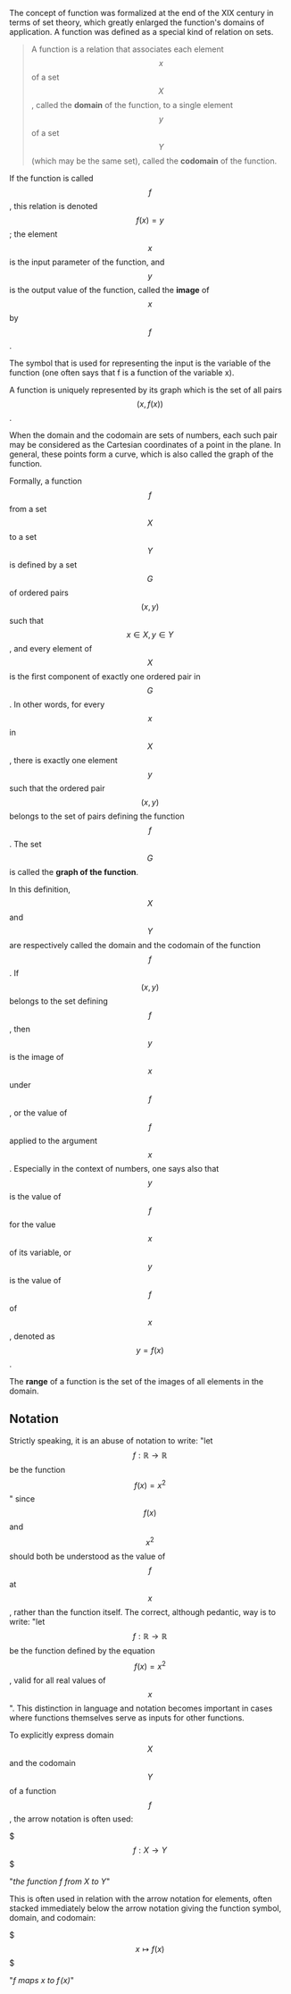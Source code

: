 The concept of function was formalized at the end of the XIX century in terms of set theory, which greatly enlarged the function's domains of application. A function was defined as a special kind of relation on sets.

> A function is a relation that associates each element $$x$$ of a set $$X$$, called the **domain** of the function, to a single element $$y$$ of a set $$Y$$ (which may be the same set), called the **codomain** of the function.

If the function is called $$f$$, this relation is denoted $$f (x)=y$$; the element $$x$$ is the input parameter of the function, and $$y$$ is the output value of the function, called the **image** of $$x$$ by $$f$$.

The symbol that is used for representing the input is the variable of the function (one often says that f is a function of the variable x).

A function is uniquely represented by its graph which is the set of all pairs $$(x, f (x))$$.

When the domain and the codomain are sets of numbers, each such pair may be considered as the Cartesian coordinates of a point in the plane. In general, these points form a curve, which is also called the graph of the function.


Formally, a function $$f$$ from a set $$X$$ to a set $$Y$$ is defined by a set $$G$$ of ordered pairs $$(x,y)$$ such that $$x \in X, y \in Y$$, and every element of $$X$$ is the first component of exactly one ordered pair in $$G$$.
In other words, for every $$x$$ in $$X$$, there is exactly one element $$y$$ such that the ordered pair $$(x,y)$$ belongs to the set of pairs defining the function $$f$$. The set $$G$$ is called the **graph of the function**.

In this definition, $$X$$ and $$Y$$ are respectively called the domain and the codomain of the function $$f$$.
If $$(x, y)$$ belongs to the set defining $$f$$, then $$y$$ is the image of $$x$$ under $$f$$, or the value of $$f$$ applied to the argument $$x$$.
Especially in the context of numbers, one says also that $$y$$ is the value of $$f$$ for the value $$x$$ of its variable, or $$y$$ is the value of $$f$$ of $$x$$, denoted as $$y = f(x)$$.

The **range** of a function is the set of the images of all elements in the domain.

## Notation
Strictly speaking, it is an abuse of notation to write: "let $$f:\mathbb {R} \to \mathbb{R}$$ be the function $$f(x)=x^2$$" since $$f(x)$$ and $$x^2$$ should both be understood as the value of $$f$$ at $$x$$, rather than the function itself.
The correct, although pedantic, way is to write: "let $$f:\mathbb{R} \to \mathbb{R}$$ be the function defined by the equation $$f(x) = x^2$$, valid for all real values of $$x$$".
This distinction in language and notation becomes important in cases where functions themselves serve as inputs for other functions.

To explicitly express domain $$X$$ and the codomain $$Y$$ of a function $$f$$, the arrow notation is often used:

$$$f: X \to Y$$$

"_the function f from X to Y_"


This is often used in relation with the arrow notation for elements, often stacked immediately below the arrow notation giving the function symbol, domain, and codomain:

$$$x\mapsto f(x)$$$

"_f maps x to f (x)_"

